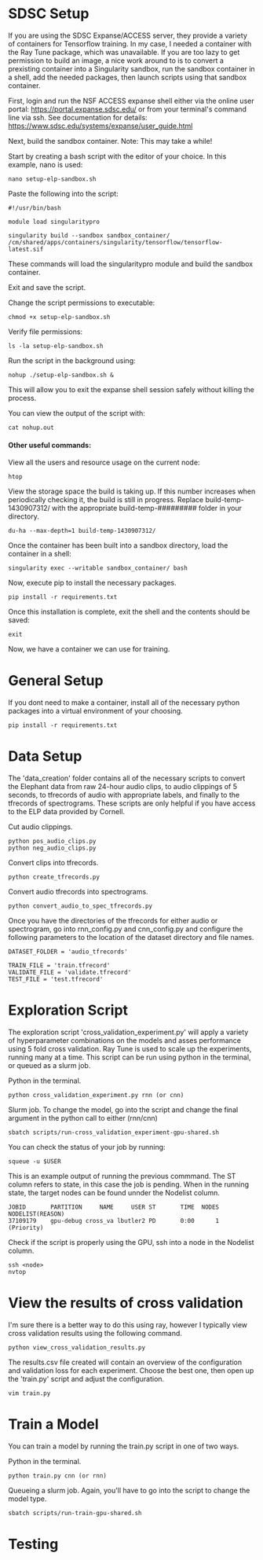 # SDSC Setup

If you are using the SDSC Expanse/ACCESS server, they provide a variety of containers for Tensorflow training. In my case, I needed a container with the Ray Tune package, which was unavailable. If you are too lazy to get permission to build an image, a nice work around to is to convert a prexisting container into a Singularity sandbox, run the sandbox container in a shell, add the needed packages, then launch scripts using that sandbox container.

First, login and run the NSF ACCESS expanse shell either via the online user portal: https://portal.expanse.sdsc.edu/ or from your terminal's command line via ssh. See documentation for details: https://www.sdsc.edu/systems/expanse/user_guide.html


Next, build the sandbox container. Note: This may take a while!

Start by creating a bash script with the editor of your choice. In this example, nano is used:
```
nano setup-elp-sandbox.sh
```

Paste the following into the script:
```
#!/usr/bin/bash

module load singularitypro

singularity build --sandbox sandbox_container/ /cm/shared/apps/containers/singularity/tensorflow/tensorflow-latest.sif
```

These commands will load the singularitypro module and build the sandbox container.

Exit and save the script.

Change the script permissions to executable:
```
chmod +x setup-elp-sandbox.sh
```

Verify file permissions:
```
ls -la setup-elp-sandbox.sh
```

Run the script in the background using:
```
nohup ./setup-elp-sandbox.sh &
```
This will allow you to exit the expanse shell session safely without killing the process.

You can view the output of the script with:
```
cat nohup.out
```

#### Other useful commands:

View all the users and resource usage on the current node:
```
htop
```

View the storage space the build is taking up. If this number increases when periodically checking it, the build is still in progress.
Replace build-temp-1430907312/ with the appropriate build-temp-######### folder in your directory.
```
du-ha --max-depth=1 build-temp-1430907312/
```

<!-- Old commands by Lucas

Next, load the singularity module:
```
module load singularitypro  
```

Then, build the container into a Singularity sandbox. The output of this command will be a directory named 'sandbox_container':
```
singularity build --sandbox sandbox_container/ /cm/shared/apps/containers/singularity/tensorflow/tensorflow-latest.sif
``` -->

Once the container has been built into a sandbox directory, load the container in a shell:
```
singularity exec --writable sandbox_container/ bash
```

Now, execute pip to install the necessary packages.
```
pip install -r requirements.txt
```

Once this installation is complete, exit the shell and the contents should be saved:
```
exit
```

Now, we have a container we can use for training.

# General Setup

If you dont need to make a container, install all of the necessary python packages into a virtual environment of your choosing.
```
pip install -r requirements.txt
```

# Data Setup

The 'data_creation' folder contains all of the necessary scripts to convert the Elephant data from raw 24-hour audio clips, to audio clippings of 5 seconds, to tfrecords of audio with appropriate labels, and finally to the tfrecords of spectrograms. These scripts are only helpful if you have access to the ELP data provided by Cornell.

Cut audio clippings.
```
python pos_audio_clips.py
python neg_audio_clips.py
```

Convert clips into tfrecords.
```
python create_tfrecords.py
```

Convert audio tfrecords into spectrograms.
```
python convert_audio_to_spec_tfrecords.py
```

Once you have the directories of the tfrecords for either audio or spectrogram, go into rnn_config.py and cnn_config.py and configure the following parameters to the location of the dataset directory and file names.
```
DATASET_FOLDER = 'audio_tfrecords'

TRAIN_FILE = 'train.tfrecord'
VALIDATE_FILE = 'validate.tfrecord'
TEST_FILE = 'test.tfrecord'
```

# Exploration Script

The exploration script 'cross_validation_experiment.py' will apply a variety of hyperparameter combinations on the models and asses performance using 5 fold cross validation. Ray Tune is used to scale up the experiments, running many at a time.  This script can be run using python in the terminal, or queued as a slurm job.

Python in the terminal.
```
python cross_validation_experiment.py rnn (or cnn)
```

Slurm job. To change the model, go into the script and change the final argument in the python call to either (rnn/cnn)
```
sbatch scripts/run-cross_validation_experiment-gpu-shared.sh
```

You can check the status of your job by running:
```
squeue -u $USER
```

This is an example output of running the previous commmand. The ST column refers to state, in this case the job is pending. When in the running state, the target nodes can be found unnder the Nodelist column.
```             
JOBID       PARTITION     NAME     USER ST       TIME  NODES NODELIST(REASON)
37109179    gpu-debug cross_va lbutler2 PD       0:00      1 (Priority)
```

Check if the script is properly using the GPU, ssh into a node in the Nodelist column.
```
ssh <node>
nvtop
```

# View the results of cross validation

I'm sure there is a better way to do this using ray, however I typically view cross validation results using the following command.
```
python view_cross_validation_results.py
```

The results.csv file created will contain an overview of the configuration and validation loss for each experiment. Choose the best one, then open up the 'train.py' script and adjust the configuration.
```
vim train.py
```

# Train a Model

You can train a model by running the train.py script in one of two ways.

Python in the terminal.
```
python train.py cnn (or rnn)
```

Queueing a slurm job. Again, you'll have to go into the script to change the model type.
```
sbatch scripts/run-train-gpu-shared.sh
```

# Testing
